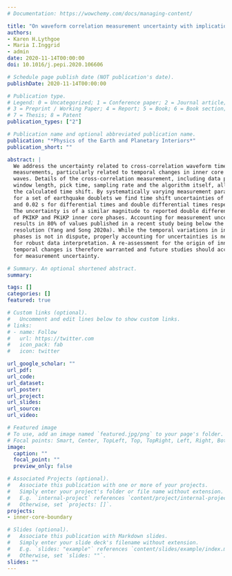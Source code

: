 ```yaml
---
# Documentation: https://wowchemy.com/docs/managing-content/

title: "On waveform correlation measurement uncertainty with implications for temporal changes in inner core seismic waves"
authors:
- Karen H.Lythgoe
- Maria I.Inggrid
- admin
date: 2020-11-14T00:00:00
doi: 10.1016/j.pepi.2020.106606

# Schedule page publish date (NOT publication's date).
publishDate: 2020-11-14T00:00:00

# Publication type.
# Legend: 0 = Uncategorized; 1 = Conference paper; 2 = Journal article;
# 3 = Preprint / Working Paper; 4 = Report; 5 = Book; 6 = Book section;
# 7 = Thesis; 8 = Patent
publication_types: ["2"]

# Publication name and optional abbreviated publication name.
publication: "*Physics of the Earth and Planetary Interiors*"
publication_short: ""

abstract: |
  We address the uncertainty related to cross-correlation waveform time shift
  measurements, particularly related to temporal changes in inner core seismic
  waves. Details of the cross-correlation measurement, including data processing,
  window length, pick time, sampling rate and the algorithm itself, all affect
  the calculated time shift. By systematically varying measurement parameters
  for a set of earthquake doublets we find time shift uncertainties of 0.01 s
  and 0.02 s for differential times and double differential times respectively.
  The uncertainty is of a similar magnitude to reported double differential times
  of PKIKP and PKiKP inner core phases. Accounting for measurement uncertainty
  results in 80% of values published in a recent study being below the measurement
  resolution (Yang and Song 2020a). While the temporal variations in inner core
  phases is not in dispute, properly accounting for uncertainties is needed
  for robust data interpretation. A re-assessment for the origin of inner core
  temporal changes is therefore warranted and future studies should account
  for measurement uncertainty.

# Summary. An optional shortened abstract.
summary:

tags: []
categories: []
featured: true

# Custom links (optional).
#   Uncomment and edit lines below to show custom links.
# links:
# - name: Follow
#   url: https://twitter.com
#   icon_pack: fab
#   icon: twitter

url_google_scholar: ""
url_pdf:
url_code:
url_dataset:
url_poster:
url_project:
url_slides:
url_source:
url_video:

# Featured image
# To use, add an image named `featured.jpg/png` to your page's folder.
# Focal points: Smart, Center, TopLeft, Top, TopRight, Left, Right, BottomLeft, Bottom, BottomRight.
image:
  caption: ""
  focal_point: ""
  preview_only: false

# Associated Projects (optional).
#   Associate this publication with one or more of your projects.
#   Simply enter your project's folder or file name without extension.
#   E.g. `internal-project` references `content/project/internal-project/index.md`.
#   Otherwise, set `projects: []`.
projects:
- inner-core-boundary

# Slides (optional).
#   Associate this publication with Markdown slides.
#   Simply enter your slide deck's filename without extension.
#   E.g. `slides: "example"` references `content/slides/example/index.md`.
#   Otherwise, set `slides: ""`.
slides: ""
---
```

